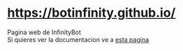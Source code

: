 # https://botinfinity.github.io/
Pagina web de InfinityBot  
Si quieres ver la documentacion ve a [esta pagina](https://monoverde.gitbook.io/infinity-bot/)